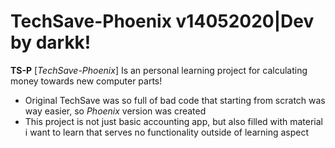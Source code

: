 # TechSave-Phoenix v14052020|Dev by darkk!

**TS-P** [*TechSave-Phoenix*] Is an personal learning project for calculating money towards new computer parts!

* Original TechSave was so full of bad code that starting from scratch was way easier, so *Phoenix* version was created
* This project is not just basic accounting app, but also filled with material i want to learn that serves no functionality outside of learning aspect